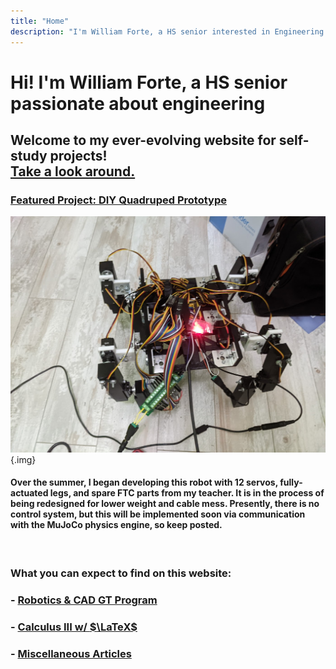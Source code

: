 ```yaml
---
title: "Home"
description: "I'm William Forte, a HS senior interested in Engineering."
---
```


# Hi! I'm William Forte, a HS senior passionate about engineering

## Welcome to my ever-evolving website for self-study projects! <div class="link">[Take a look around.](/articles)</div>

### <span class="link centerelement">[Featured Project: DIY Quadruped Prototype](/robotics/quadruped)

![Quadruped Beta Prototype](media/quadruped_v1.png){.img}

#### <span class="centerelement">Over the summer, I began developing this robot with 12 servos, fully-actuated legs, and spare FTC parts from my teacher. It is in the process of being redesigned for lower weight and cable mess. Presently, there is no control system, but this will be implemented soon via communication with the MuJoCo physics engine, so keep posted.</span>

<br>

### What you can expect to find on this website:

### - [Robotics \& CAD GT Program](/robotics)

### - [Calculus III w/ $\LaTeX$](/calculus)

### - [Miscellaneous Articles](/articles)
